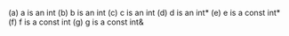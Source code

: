 (a) a is an int
(b) b is an int
(c) c is an int
(d) d is an int*
(e) e is a const int*
(f) f is a const int
(g) g is a const int&